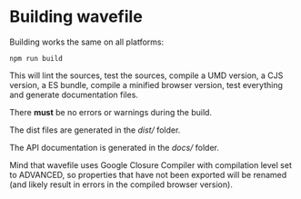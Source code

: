 # Building wavefile

Building works the same on all platforms:

```
npm run build
```

This will lint the sources, test the sources, compile a UMD version, a CJS version, a ES bundle, compile a minified browser version, test everything and generate documentation files.

There **must** be no errors or warnings during the build.

The dist files are generated in the _dist/_ folder.

The API documentation is generated in the _docs/_ folder.

Mind that wavefile uses Google Closure Compiler with compilation level set to ADVANCED, so properties that have not been exported will be renamed (and likely result in errors in the compiled browser version).
